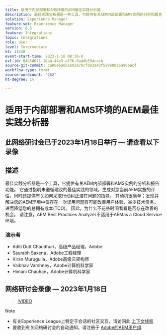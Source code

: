 ```yaml
---
title: 适用于内部部署和AMS环境的AEM最佳实践分析器
description: 最佳实践分析器是一种工具，可提供有关AEM内部部署和AMS实例的分析和报告功能。 它通过指明未遵循建议的最佳实践的领域，生成对您当前AEM实施的评估，同时还提供有关如何采取行动纠正潜在问题的指导。
solution: Experience Manager
feature-set: Experience Manager
version: 6.5
feature: Integrations
topic: Integrations
role: User
level: Intermediate
kt: 11630
event-start-time: 2023-1-18 08:30-8
exl-id: 04b5d071-18a4-44e3-af7b-6a4db594cacb
source-git-commit: ca06e5a8b1602a7bcfb83a43f529680a5a96bacf
workflow-type: tm+mt
source-wordcount: '262'
ht-degree: 1%

---
```


# 适用于内部部署和AMS环境的AEM最佳实践分析器

## 此网络研讨会已于2023年1月18日举行 — 请查看以下录像

## 描述

最佳实践分析器是一个工具，它提供有关AEM内部部署和AMS实例的分析和报告功能。 它通过指明未遵循建议的最佳实践的领域，生成对您当前AEM实施的评估，同时还提供有关如何采取行动纠正潜在问题的指导。 其动机很简单；发现并解决您的AEM环境中仅存在一次误用问题有可能改善用户体验，减少技术债务，进而降低您的总拥有成本(TCO)。 因此，为什么不花些时间看看是否存在改善的机会。
请注意，AEM Best Practices Analyzer不适用于AEMas a Cloud Service环境。

### 演示者

* Aditi Dutt Chaudhuri，高级产品经理，Adobe
* Saurabh Saxena，Adobe工程经理
* Kiran Murugulla，Adobe高级云架构师
* Vaibhav Varshney，Adobe计算机科学家
* Himani Chauhan，Adobe计算机科学家

## 网络研讨会录像 — 2023年1月18日

>[!VIDEO](https://video.tv.adobe.com/v/3413364/)

>[!NOTE]
>
>* 有关Experience League上特定于会话的社区交互，请访问此 [上下文线程](https://bit.ly/3Z6AyM1)
>* 要收到有关网络研讨会的自动通知，请注册于 [Adobe的AEM用户组](https://aem-augs.adobe.com/).

